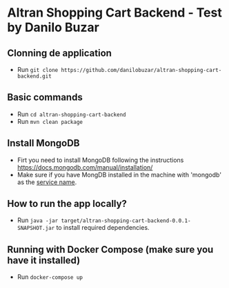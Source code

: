 # Altran Shopping Cart Backend - Test by Danilo Buzar

## Clonning de application

- Run `git clone https://github.com/danilobuzar/altran-shopping-cart-backend.git`

## Basic commands

- Run `cd altran-shopping-cart-backend`
- Run `mvn clean package`

## Install MongoDB

- Firt you need to install MongoDB following the instructions https://docs.mongodb.com/manual/installation/
- Make sure if you have MongDB installed in the machine with 'mongodb' as the 
  [service name](https://docs.mongodb.com/manual/reference/program/mongod.exe/).

## How to run the app locally?

- Run `java -jar target/altran-shopping-cart-backend-0.0.1-SNAPSHOT.jar` to install required dependencies.

## Running with Docker Compose (make sure you have it installed)

- Run `docker-compose up`